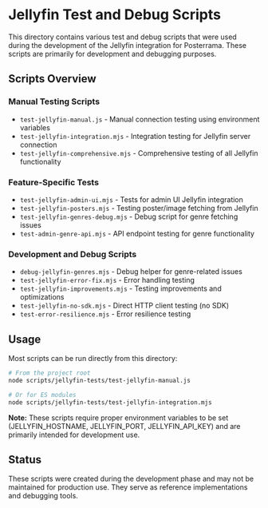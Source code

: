 # Jellyfin Test and Debug Scripts

This directory contains various test and debug scripts that were used during the development of the Jellyfin integration for Posterrama. These scripts are primarily for development and debugging purposes.

## Scripts Overview

### Manual Testing Scripts

- `test-jellyfin-manual.js` - Manual connection testing using environment variables
- `test-jellyfin-integration.mjs` - Integration testing for Jellyfin server connection
- `test-jellyfin-comprehensive.mjs` - Comprehensive testing of all Jellyfin functionality

### Feature-Specific Tests

- `test-jellyfin-admin-ui.mjs` - Tests for admin UI Jellyfin integration
- `test-jellyfin-posters.mjs` - Testing poster/image fetching from Jellyfin
- `test-jellyfin-genres-debug.mjs` - Debug script for genre fetching issues
- `test-admin-genre-api.mjs` - API endpoint testing for genre functionality

### Development and Debug Scripts

- `debug-jellyfin-genres.mjs` - Debug helper for genre-related issues
- `test-jellyfin-error-fix.mjs` - Error handling testing
- `test-jellyfin-improvements.mjs` - Testing improvements and optimizations
- `test-jellyfin-no-sdk.mjs` - Direct HTTP client testing (no SDK)
- `test-error-resilience.mjs` - Error resilience testing

## Usage

Most scripts can be run directly from this directory:

```bash
# From the project root
node scripts/jellyfin-tests/test-jellyfin-manual.js

# Or for ES modules
node scripts/jellyfin-tests/test-jellyfin-integration.mjs
```

**Note:** These scripts require proper environment variables to be set (JELLYFIN_HOSTNAME, JELLYFIN_PORT, JELLYFIN_API_KEY) and are primarily intended for development use.

## Status

These scripts were created during the development phase and may not be maintained for production use. They serve as reference implementations and debugging tools.
